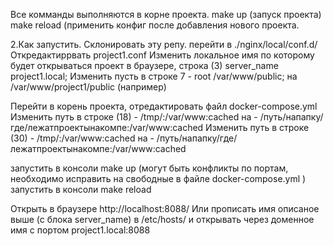 Все комманды выполняются в корне проекта.
make up (запуск проекта)
make reload (применить конфиг после добавления нового проекта.


2.Как запустить.
Склонировать эту репу.
перейти в ./nginx/local/conf.d/
Откредактиррвать project1.conf
Изменить локальное имя по которому будет открываться проект в браузере, строка (3) server_name project1.local;
Изменить пусть в строке 7 -  root /var/www/public;  на /var/www/project1/public  (например)

Перейти в корень проекта, отредактировать файл docker-compose.yml
Изменить путь в строке (18) - /tmp/:/var/www:cached  на - /путь/напапку/где/лежатпроектынакомпе:/var/www:cached
Изменить путь в строке (30) - /tmp/:/var/www:cached  на - /путь/напапку/где/лежатпроектынакомпе:/var/www:cached

запустить в консоли make up (могут быть конфликты по портам, необходимо исправить на свободные в файле docker-compose.yml )
запустить в консоли make reload

Открыть в браузере http://localhost:8088/
Или
прописать имя описаное выше (с блока server_name) в /etc/hosts/
и открывать через доменное имя с портом  project1.local:8088
